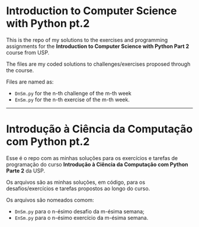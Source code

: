 # Introduction to Computer Science with Python pt.2

This is the repo of my solutions to the exercises and programming assignments for the **Introduction to Computer Science with Python Part 2** course from USP.

The files are my coded solutions to challenges/exercises proposed through the course. 

Files are named as:

- `DnSm.py` for the n-th challenge of the m-th week
- `EnSm.py` for the n-th exercise of the m-th week.

---------------------------------------------

# Introdução à Ciência da Computação com Python pt.2

Esse é o repo com as minhas soluções para os exercícios e tarefas de programação do curso **Introdução à Ciência da Computação com Python Parte 2** da USP.

Os arquivos são as minhas soluções, em código, para os desafios/exercícios e tarefas propostos ao longo do curso.

Os arquivos são nomeados comom:

- `DnSm.py` para o n-ésimo desafio da m-ésima semana;
- `EnSm.py` para o n-ésimo exercício da m-ésima semana.
